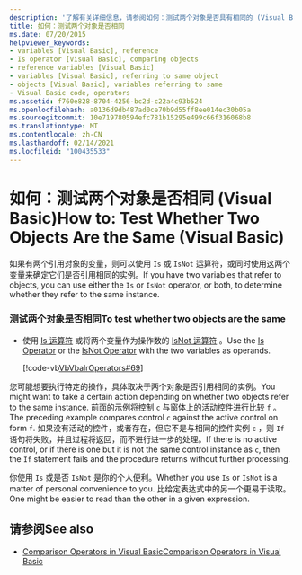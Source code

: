 ```yaml
---
description: '了解有关详细信息，请参阅如何：测试两个对象是否具有相同的 (Visual Basic) '
title: 如何：测试两个对象是否相同
ms.date: 07/20/2015
helpviewer_keywords:
- variables [Visual Basic], reference
- Is operator [Visual Basic], comparing objects
- reference variables [Visual Basic]
- variables [Visual Basic], referring to same object
- objects [Visual Basic], variables referring to same
- Visual Basic code, operators
ms.assetid: f760e828-8704-4256-bc2d-c22a4c93b524
ms.openlocfilehash: a0136d9db487ad0ce70b9d55ff8ee014ec30b05a
ms.sourcegitcommit: 10e719780594efc781b15295e499c66f316068b8
ms.translationtype: MT
ms.contentlocale: zh-CN
ms.lasthandoff: 02/14/2021
ms.locfileid: "100435533"
---
```

# <a name="how-to-test-whether-two-objects-are-the-same-visual-basic"></a><span data-ttu-id="a0a42-103">如何：测试两个对象是否相同 (Visual Basic)</span><span class="sxs-lookup"><span data-stu-id="a0a42-103">How to: Test Whether Two Objects Are the Same (Visual Basic)</span></span>

<span data-ttu-id="a0a42-104">如果有两个引用对象的变量，则可以使用 `Is` 或 `IsNot` 运算符，或同时使用这两个变量来确定它们是否引用相同的实例。</span><span class="sxs-lookup"><span data-stu-id="a0a42-104">If you have two variables that refer to objects, you can use either the `Is` or `IsNot` operator, or both, to determine whether they refer to the same instance.</span></span>  
  
### <a name="to-test-whether-two-objects-are-the-same"></a><span data-ttu-id="a0a42-105">测试两个对象是否相同</span><span class="sxs-lookup"><span data-stu-id="a0a42-105">To test whether two objects are the same</span></span>  
  
- <span data-ttu-id="a0a42-106">使用 [Is 运算符](../../../language-reference/operators/is-operator.md) 或将两个变量作为操作数的 [IsNot 运算符](../../../language-reference/operators/isnot-operator.md) 。</span><span class="sxs-lookup"><span data-stu-id="a0a42-106">Use the [Is Operator](../../../language-reference/operators/is-operator.md) or the [IsNot Operator](../../../language-reference/operators/isnot-operator.md) with the two variables as operands.</span></span>  
  
     [!code-vb[VbVbalrOperators#69](~/samples/snippets/visualbasic/VS_Snippets_VBCSharp/VbVbalrOperators/VB/Class1.vb#69)]  
  
 <span data-ttu-id="a0a42-107">您可能想要执行特定的操作，具体取决于两个对象是否引用相同的实例。</span><span class="sxs-lookup"><span data-stu-id="a0a42-107">You might want to take a certain action depending on whether two objects refer to the same instance.</span></span> <span data-ttu-id="a0a42-108">前面的示例将控制 `c` 与窗体上的活动控件进行比较 `f` 。</span><span class="sxs-lookup"><span data-stu-id="a0a42-108">The preceding example compares control `c` against the active control on form `f`.</span></span> <span data-ttu-id="a0a42-109">如果没有活动的控件，或者存在，但它不是与相同的控件实例 `c` ，则 `If` 语句将失败，并且过程将返回，而不进行进一步的处理。</span><span class="sxs-lookup"><span data-stu-id="a0a42-109">If there is no active control, or if there is one but it is not the same control instance as `c`, then the `If` statement fails and the procedure returns without further processing.</span></span>  
  
 <span data-ttu-id="a0a42-110">你使用 `Is` 或是否 `IsNot` 是你的个人便利。</span><span class="sxs-lookup"><span data-stu-id="a0a42-110">Whether you use `Is` or `IsNot` is a matter of personal convenience to you.</span></span> <span data-ttu-id="a0a42-111">比给定表达式中的另一个更易于读取。</span><span class="sxs-lookup"><span data-stu-id="a0a42-111">One might be easier to read than the other in a given expression.</span></span>  
  
## <a name="see-also"></a><span data-ttu-id="a0a42-112">请参阅</span><span class="sxs-lookup"><span data-stu-id="a0a42-112">See also</span></span>

- [<span data-ttu-id="a0a42-113">Comparison Operators in Visual Basic</span><span class="sxs-lookup"><span data-stu-id="a0a42-113">Comparison Operators in Visual Basic</span></span>](comparison-operators.md)
